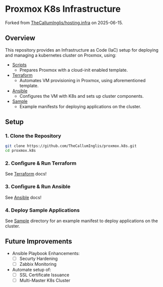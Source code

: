 # Proxmox K8s Infrastructure

Forked from [TheCallumInglis/hosting.infra](https://github.com/TheCallumInglis/hosting.infra) on 2025-06-15.

## Overview

This repository provides an Infrastructure as Code (IaC) setup for deploying and managing a kubernetes cluster on Proxmox, using: 
- [Scripts](./scripts/)
    - Prepares Proxmox with a cloud-init enabled template.
- [Terraform](./terraform/)
    - Automates VM provisioning in Proxmox, using aforementioned template.
- [Ansible](./ansible/)
    - Configures the VM with K8s and sets up cluster components.
- [Sample](./sample/)
    - Example manifests for deploying applications on the cluster.

## Setup
### 1. Clone the Repository
```bash
git clone https://github.com/TheCallumInglis/proxmox.k8s.git
cd proxmox.k8s
```

### 2. Configure & Run Terraform
See [Terraform](./terraform/) docs!

### 3. Configure & Run Ansible
See [Ansible](./ansible/) docs!

### 4. Deploy Sample Applications
See [Sample](./sample) directory for an example manifest to deploy applications on the cluster.

## Future Improvements
- Ansible Playbook Enhancements:
    - [ ] Securty Hardening
    - [ ] Zabbix Monitoring

- Automate setup of:
    - [ ] SSL Certificate Issuance
    - [ ] Multi-Master K8s Cluster